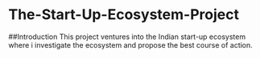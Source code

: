 # The-Start-Up-Ecosystem-Project
##Introduction
This project ventures into the Indian start-up ecosystem where i investigate the ecosystem and propose the best course of action.
